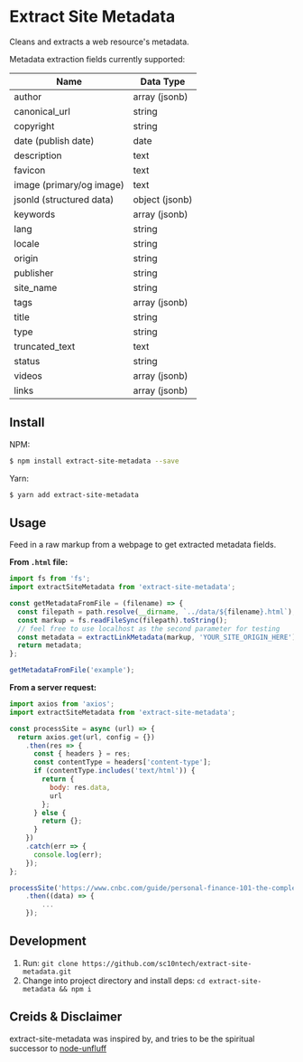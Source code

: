 # Extract Site Metadata

Cleans and extracts a web resource's metadata.

Metadata extraction fields currently supported:

| Name                     | Data Type      |
| ------------------------ | -------------- |
| author                   | array (jsonb)  |
| canonical_url            | string         |
| copyright                | string         |
| date (publish date)      | date           |
| description              | text           |
| favicon                  | text           |
| image (primary/og image) | text           |
| jsonld (structured data) | object (jsonb) |
| keywords                 | array (jsonb)  |
| lang                     | string         |
| locale                   | string         |
| origin                   | string         |
| publisher                | string         |
| site_name                | string         |
| tags                     | array (jsonb)  |
| title                    | string         |
| type                     | string         |
| truncated_text           | text           |
| status                   | string         |
| videos                   | array (jsonb)  |
| links                    | array (jsonb)  |

## Install

NPM:

```bash
$ npm install extract-site-metadata --save
```

Yarn:

```bash
$ yarn add extract-site-metadata
```

## Usage

Feed in a raw markup from a webpage to get extracted metadata fields.

**From `.html` file:**

```js
import fs from 'fs';
import extractSiteMetadata from 'extract-site-metadata';

const getMetadataFromFile = (filename) => {
  const filepath = path.resolve(__dirname, `../data/${filename}.html`);
  const markup = fs.readFileSync(filepath).toString();
  // feel free to use localhost as the second parameter for testing
  const metadata = extractLinkMetadata(markup, 'YOUR_SITE_ORIGIN_HERE');
  return metadata;
};

getMetadataFromFile('example');
```

**From a server request:**

```js
import axios from 'axios';
import extractSiteMetadata from 'extract-site-metadata';

const processSite = async (url) => {
  return axios.get(url, config = {})
    .then(res => {
      const { headers } = res;
      const contentType = headers['content-type'];
      if (contentType.includes('text/html')) {
        return {
          body: res.data,
          url
        };
      } else {
        return {};
      }
    })
    .catch(err => {
      console.log(err);
    });
};

processSite('https://www.cnbc.com/guide/personal-finance-101-the-complete-guide-to-managing-your-money/`)
	.then((data) => {
		...
	});
```

## Development

1. Run: `git clone https://github.com/sc10ntech/extract-site-metadata.git`
2. Change into project directory and install deps: `cd extract-site-metadata && npm i`

## Creids & Disclaimer

extract-site-metadata was inspired by, and tries to be the spiritual successor to [node-unfluff](https://github.com/ageitgey/node-unfluff)
